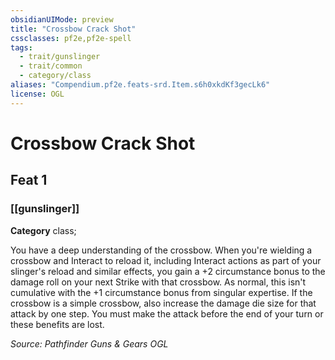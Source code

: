 ```yaml
---
obsidianUIMode: preview
title: "Crossbow Crack Shot"
cssclasses: pf2e,pf2e-spell
tags:
  - trait/gunslinger
  - trait/common
  - category/class
aliases: "Compendium.pf2e.feats-srd.Item.s6h0xkdKf3gecLk6"
license: OGL
---
```

# Crossbow Crack Shot
## Feat 1
### [[gunslinger]]

**Category** class; 




You have a deep understanding of the crossbow. When you're wielding a crossbow and Interact to reload it, including Interact actions as part of your slinger's reload and similar effects, you gain a +2 circumstance bonus to the damage roll on your next Strike with that crossbow. As normal, this isn't cumulative with the +1 circumstance bonus from singular expertise. If the crossbow is a simple crossbow, also increase the damage die size for that attack by one step. You must make the attack before the end of your turn or these benefits are lost.

*Source: Pathfinder Guns & Gears*
*OGL*